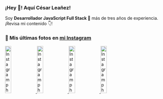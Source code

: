 <h3>¡Hey 👋! Aquí César Leañez!</h3>

<p>Soy <strong>Desarrollador JavaScript Full Stack 🚀</strong> más de tres años de experiencia.<br />¡Revisa mi contenido 👇!</p>

### 📸 Mis últimas fotos en [mi Instagram](https://instagram.com/cele)


<a href='https://instagram.com/p/C-FxtqCMb5L' target='_blank'>
  <img width='20%' src='https://instagram.fkiv2-1.fna.fbcdn.net/v/t51.29350-15/453564940_2193561250996428_5263815856920052200_n.jpg?stp=dst-jpg_e15&_nc_ht=instagram.fkiv2-1.fna.fbcdn.net&_nc_cat=100&_nc_ohc=ZRfQWzXqdbMQ7kNvgFCxZ6H&edm=APU89FABAAAA&ccb=7-5&oh=00_AYBv7nee2hXDvaL4LJ2KuwRQfqgxHmTg5ikylKN4utbQtg&oe=66B8A383&_nc_sid=bc0c2c' alt='Instagram photo' />
</a>
<a href='https://instagram.com/p/C1UpuSGLQiG' target='_blank'>
  <img width='20%' src='https://instagram.fkiv2-1.fna.fbcdn.net/v/t51.29350-15/412513918_1325803934584302_4400498733289087214_n.jpg?stp=dst-jpg_e15&_nc_ht=instagram.fkiv2-1.fna.fbcdn.net&_nc_cat=106&_nc_ohc=XZDe450nozgQ7kNvgHWkeTh&edm=APU89FABAAAA&ccb=7-5&oh=00_AYBJLbMuZyXoucDciis6wAkckm230_U4pX8iD4zKR4wRTg&oe=66B8A99D&_nc_sid=bc0c2c' alt='Instagram photo' />
</a>
<a href='https://instagram.com/p/CzMY3lzxgmx' target='_blank'>
  <img width='20%' src='https://instagram.fkiv2-1.fna.fbcdn.net/v/t51.29350-15/398916226_819142863293745_2426123683154743297_n.webp?stp=dst-jpg_e35&_nc_ht=instagram.fkiv2-1.fna.fbcdn.net&_nc_cat=109&_nc_ohc=Y5VzgfuJIgcQ7kNvgFh3eTm&edm=APU89FABAAAA&ccb=7-5&oh=00_AYCs6rcuA6mHhW3WlYlbtGUmgaQCBG0LBHUBxYsQDVGJSQ&oe=66B8A88C&_nc_sid=bc0c2c' alt='Instagram photo' />
</a>
<a href='https://instagram.com/p/CygbQv4uqxM' target='_blank'>
  <img width='20%' src='https://instagram.fkiv2-1.fna.fbcdn.net/v/t51.29350-15/391525959_236593062741789_5868561716480810596_n.webp?stp=dst-jpg_e35&_nc_ht=instagram.fkiv2-1.fna.fbcdn.net&_nc_cat=109&_nc_ohc=zAJHtod8mtcQ7kNvgFwlO45&edm=APU89FABAAAA&ccb=7-5&oh=00_AYCV0YVb_jTLM41k3Ng0_yiFTgYaK1HH2nWmkYevh_pZlw&oe=66B8AEC8&_nc_sid=bc0c2c' alt='Instagram photo' />
</a>
